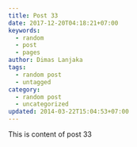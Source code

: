 ```yaml
---
title: Post 33
date: 2017-12-20T04:18:21+07:00
keywords:
  - random
  - post
  - pages
author: Dimas Lanjaka
tags:
  - random post
  - untagged
category:
  - random post
  - uncategorized
updated: 2014-03-22T15:04:53+07:00
---
```

This is content of post 33